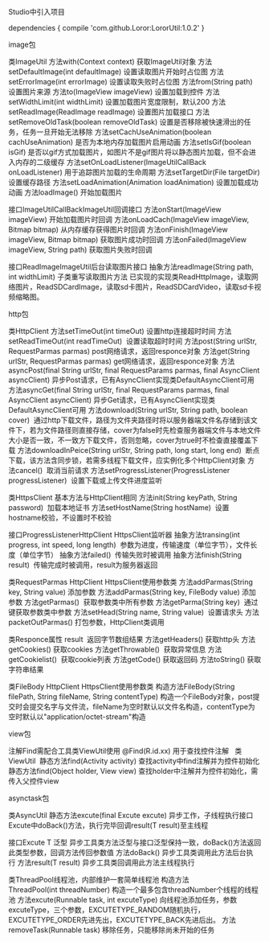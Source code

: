 Studio中引入项目

dependencies {
	   compile 'com.github.Loror:LororUtil:1.0.2'
}


image包

类ImageUtil
方法with(Context context) 获取ImageUtil对象
方法setDefaultImage(int defaultImage) 设置读取图片开始时占位图
方法setErrorImage(int errorImage) 设置读取失败时占位图
方法from(String path) 设置图片来源
方法to(ImageView imageView) 设置加载到控件
方法setWidthLimit(int widthLimit) 设置加载图片宽度限制，默认200
方法setReadImage(ReadImage readImage) 设置图片加载接口
方法setRemoveOldTask(boolean removeOldTask) 设置是否移除被快速滑出的任务，任务一旦开始无法移除
方法setCachUseAnimation(boolean cachUseAnimation) 是否为本地内存加载图片启用动画
方法setIsGif(boolean isGif) 是否以gif方式加载图片，如图片不是gif图片将以静态图片加载，但不会进入内存的二级缓存
方法setOnLoadListener(ImageUtilCallBack onLoadListener) 用于追踪图片加载的生命周期
方法setTargetDir(File targetDir) 设置缓存路径
方法setLoadAnimation(Animation loadAnimation) 设置加载成功动画
方法loadImage() 开始加载图片

接口ImageUtilCallBackImageUtil回调接口
方法onStart(ImageView imageView) 开始加载图片时回调
方法onLoadCach(ImageView imageView, Bitmap bitmap) 从内存缓存获得图片时回调
方法onFinish(ImageView imageView, Bitmap bitmap) 获取图片成功时回调
方法onFailed(ImageView imageView, String path) 获取图片失败时回调

接口ReadImageImageUtil后台读取图片接口
抽象方法readImage(String path, int widthLimit) 子类重写读取图片方法
已实现的实现类ReadHttpImage，读取网络图片，ReadSDCardImage，读取sd卡图片，ReadSDCardVideo，读取sd卡视频缩略图。

http包

类HttpClient
方法setTimeOut(int timeOut) 设置http连接超时时间
方法setReadTimeOut(int readTimeOut)  设置读取超时时间
方法post(String urlStr, RequestParmas parmas) post网络请求，返回responce对象
方法get(String urlStr, RequestParmas parmas) get网络请求，返回responce对象
方法asyncPost(final String urlStr, final RequestParams parmas, final AsyncClient<Responce> asyncClient) 异步Post请求，已有AsyncClient实现类DefaultAsyncClient可用
方法asyncGet(final String urlStr, final RequestParams parmas, final AsyncClient<Responce> asyncClient) 异步Get请求，已有AsyncClient实现类DefaultAsyncClient可用
方法download(String urlStr, String path, boolean cover)  通过http下载文件，路径为文件夹路径时将以服务器端文件名存储到该文件下，若为文件路径则直接存储，cover为false时先检查服务器端文件与本地文件大小是否一致，不一致方下载文件，否则忽略，cover为true时不检查直接覆盖下载
方法downloadInPeice(String urlStr, String path, long start, long end)  断点下载，该方法含同步锁，若需多线程下载文件，应实例化多个HttpClient对象
方法cancel()  取消当前请求
方法setProgressListener(ProgressListener progressListener)  设置下载或上传文件进度监听

类HttpsClient
基本方法与HttpClient相同
方法init(String keyPath, String password)  加载本地证书
方法setHostName(String hostName)  设置hostname校验，不设置时不校验

接口ProgressListenerHttpClient HttpsClient监听器
抽象方法transing(int progress, int speed, long length)  参数为进度，传输速度（单位字节），文件长度（单位字节）
抽象方法failed()  传输失败时被调用
抽象方法finish(String result)  传输完成时被调用，result为服务器返回

类RequestParmas HttpClient HttpsClient使用参数类
方法addParmas(String key, String value) 添加参数
方法addParmas(String key, FileBody value) 添加参数
方法getParmas()  获取参数类中所有参数
方法getParma(String key)  通过键获取参数类中参数
方法setHead(String name, String value)  设置请求头
方法packetOutParmas() 打包参数，HttpClient类调用

类Responce属性 
result  返回字节数组结果
方法getHeaders() 获取http头
方法getCookies() 获取cookies
方法getThrowable()  获取异常信息
方法getCookielist()  获取cookie列表
方法getCode() 获取返回码
方法toString() 获取字符串结果

类FileBody
HttpClient HttpsClient使用参数类
构造方法FileBody(String filePath, String fileName, String contentType) 构造一个FileBody对象，post提交时会提交名字与文件流，fileName为空时默认以文件名构造，contentType为空时默认以"application/octet-stream"构造

view包

注解Find需配合工具类ViewUtil使用
@Find(R.id.xx) 用于查找控件注解
 
类ViewUtil 
静态方法find(Activity activity) 查找activity中find注解并为控件初始化
静态方法find(Object holder, View view) 查找holder中注解并为控件初始化，需传入父控件view

asynctask包

类AsyncUtil
静态方法excute(final Excute<T> excute) 异步工作，子线程执行接口Excute中doBack()方法，执行完毕回调result(T result)至主线程

接口Excute<T>
T 泛型 异步工具类方法泛型与接口泛型保持一致，doBack()方法返回此类型参数，回调方法传回参数值
方法doBack() 异步工具类调用此方法后台执行 方法result(T result) 异步工具类回调用此方法主线程执行 

类ThreadPool线程池，内部维护一套简单线程池
构造方法ThreadPool(int threadNumber) 构造一个最多包含threadNumber个线程的线程池 方法excute(Runnable task, int excuteType) 向线程池添加任务，参数excuteType，三个参数，EXCUTETYPE_RANDOM随机执行，EXCUTETYPE_ORDER先进先出，EXCUTETYPE_BACK先进后出。
方法removeTask(Runnable task) 移除任务，只能移除尚未开始的任务

